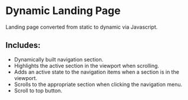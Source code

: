 # Dynamic Landing Page

Landing page converted from static to dynamic via Javascript.

## Includes:
* Dynamically built navigation section.
* Highlights the active section in the viewport when scrolling.
* Adds an active state to the navigation items when a section is in the viewport.
* Scrolls to the appropriate section when clicking the navigation menu.
* Scroll to top button.
